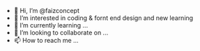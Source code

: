 - 👋 Hi, I’m @faizconcept
- 👀 I’m interested in coding & fornt end design and new learning
- 🌱 I’m currently learning ...
- 💞️ I’m looking to collaborate on ...
- 📫 How to reach me ...

<!---
faizconcept/faizconcept is a ✨ special ✨ repository because its `README.md` (this file) appears on your GitHub profile.
You can click the Preview link to take a look at your changes.
--->
